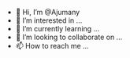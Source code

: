 - 👋 Hi, I’m @Ajumany
- 👀 I’m interested in ...
- 🌱 I’m currently learning ...
- 💞️ I’m looking to collaborate on ...
- 📫 How to reach me ...

<!---
Ajumany/Ajumany is a ✨ special ✨ repository because its `README.md` (this file) appears on your GitHub profile.
You can click the Preview link to take a look at your changes.
--->
